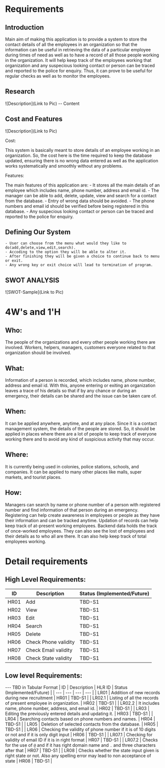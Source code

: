 # Requirements
## Introduction
Main aim of making this application is to provide a system to store the contact details of all the employees in an organization so that the information can be useful in retrieving the data of a particular employee during times of need as well as to have a record of all those people working in the organization. It will help keep track of the employees working that organization and any suspecious looking contact or person can be traced and reported to the police for enquiry. Thus, it can prove to be useful for regular checks as well as to monitor the employees.

## Research
![Description](Link to Pic)
-- Content 
## Cost and Features
![Description](Link to Pic)
 
Cost: 

This system is basically meant to store details of an employee working in an organization. So, the cost here is the time required to keep the database updated, ensuring there is no wrong data entered as well as the application works systematically and smoothly without any problems.

Features:

The main features of this application are:
    - It stores all the main details of an employee which includes name, phone number, address and email id.
    - The manager can be able to add, delete, update, view and search for a contact from the database.
    - Entry of wrong data should be avoided.
    - The phone numbers and email id should be verified before being registered in this database.
    - Any suspecious looking contact or person can be traced and reported to the police for enquiry.

## Defining Our System

    - User can choose from the menu what would they like to do(add,delete,view,edit,search).
    - Accoding to the option they will be able to alter it.
    - After finishing they will be given a choice to continue back to menu or exit.
    - Any wrong key or exit choice will lead to termination of program.

## SWOT ANALYSIS
![SWOT-Sample](Link to Pic)

# 4W&#39;s and 1&#39;H

## Who:

The people of the organizations and every other people working there are involved.
Workers, helpers, managers, customers everyone related to that organization should be involved.

## What:

Information of a person is recorded, which includes name, phone number, address and email id.
With this, anyone entering or exiting an organization leaves a trace of his details so that if by any chance or during an emergency, their details can be shared and the issue can be taken care of.

## When:

It can be applied anywhere, anytime, and at any place. 
Since it is a contact management system, the details of the people are stored.
So, it should be applied in places where there are a lot of people to keep track of everyone working there and to avoid any kind of suspicious activity that may occur.

## Where:

It is currently being used in colonies, police stations, schools, and companies.
It can be applied to many other places like malls, super markets, and tourist places.

## How:

Managers can search by name or phone number of a person with registered number and find information of that person during an emergency. 
Registering can help create awareness in employees or people as they have their information and can be tracked anytime.
Updation of records can help keep track of at-present working employees.
Backend data holds the track of once-worked employees.
They can also see the lost of employees and their details as to who all are there.
It can also help keep track of total employees working.


# Detail requirements
## High Level Requirements:

 | ID  | Description | Status (Implemented/Future) |
 | --- | --- | --- |
 | HR01 | Add         | TBD-S1 |
 | HR02 | View        | TBD-S1 |
 | HR03 | Edit        | TBD-S1 |
 | HR04 | Search      | TBD-S1 |
 | HR05 | Delete      | TBD-S1 |
 | HR06 | Check Phone validity      | TBD-S1 |
 | HR07 | Check Email validity      | TBD-S1 |
 | HR08 | Check State validity      | TBD-S1 |
 

##  Low level Requirements:
--- TBD in Tabular Format 
|  ID    |                           Description                           | HLR ID | Status (Implemented/Future) |
| --- | --- | --- | --- |
| LR01   | Addition of new records during new recruitment                  |  HR01  | TBD-S1  |
| LR02.1 | Listing of all the records of present employee in organization. |  HR02  | TBD-S1  |
| LR02.2 | It includes name, phone number, address, and email id.          |  HR02  | TBD-S1  |
| LR03   | Editing the previously entered details and updating it.         |  HR03  | TBD-S1  |
| LR04   | Searching contacts based on phone numbers and names.            |  HR04  | TBD-S1  |
| LR05   | Deletion of selected contacts from the database.                |  HR05  | TBD-S1  |
| LR06   | Checking the validity of phone number if it is of 10 digits or not and if it is only digit input        |  HR06  | TBD-S1  |
| LR07.1   | Checking for validity of email ID if it is in right format        |  HR07  | TBD-S1  |
| LR07.2   | Checks for the use of `@` and if it has right domain name and `.` and three characters after that        |  HR07  | TBD-S1  |
| LR08   | Checks whether the state input given is right state or not. Also any spelling error may lead to non acceptance of state   |  HR08  | TBD-S1  |
